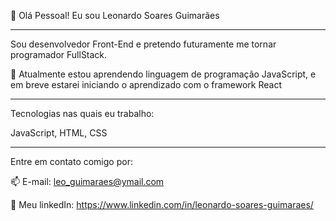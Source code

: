 👋 Olá Pessoal! Eu sou Leonardo Soares Guimarães
__________________________________________________

Sou desenvolvedor Front-End e pretendo futuramente me tornar programador FullStack.

🌱 Atualmente estou aprendendo linguagem de programação JavaScript, e em breve estarei iniciando o aprendizado com o framework React

__________________________________________________

Tecnologias nas quais eu trabalho:

JavaScript, HTML, CSS

__________________________________________________

Entre em contato comigo por:

📫 E-mail: leo_guimaraes@ymail.com

💭 Meu linkedIn: https://www.linkedin.com/in/leonardo-soares-guimaraes/




<!---
leonardosguimaraes/leonardosguimaraes is a ✨ special ✨ repository because its `README.md` (this file) appears on your GitHub profile.
You can click the Preview link to take a look at your changes.
--->
